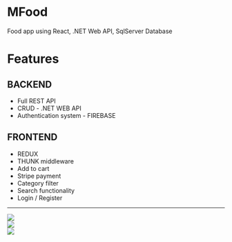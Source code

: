 # MFood
Food app using React, .NET Web API, SqlServer Database

<h1> <b>Features</b> </h1>
<h2> BACKEND </h2> 
<ul>
  <li> Full REST API </li>
  <li> CRUD - .NET WEB API </li>
  <li> Authentication system - FIREBASE </li>
</ul>

<h2> FRONTEND </h2> 
<ul>
  <li> REDUX </li>
  <li> THUNK middleware </li>
  <li> Add to cart </li>
  <li> Stripe payment </li>
  <li> Category filter </li>
  <li> Search functionality </li>
  <li> Login / Register </li>
</ul>


<hr>
<img src="https://user-images.githubusercontent.com/99608089/179032789-bd04df65-bcae-49c0-a7f6-37ab74e67ca6.jpeg"/>
<br/>
<img src="https://user-images.githubusercontent.com/99608089/179032880-69bad074-b0a3-402a-a70b-3d5b1a9e2632.jpg"/>
<br/>
<img src="https://user-images.githubusercontent.com/99608089/179032944-1c318e8a-676c-4f3f-92ae-a30bb8862e21.jpg"/>
